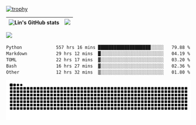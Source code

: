 [![trophy](https://github-profile-trophy.vercel.app/?username=ocss884&column=7)](https://github.com/ocss884)

| ![Lin's GitHub stats](https://github-readme-stats.vercel.app/api?username=ocss884&show_icons=true&hide_border=True&count_private=true) | ![](https://github-readme-streak-stats.herokuapp.com?user=ocss884&hide_border=true&date_format=M%20j%5B%2C%20Y%5D&ring=7EDDCF&fire=7EDDCF") |
| ------------------------------------------------------------ | ------------------------------------------------------------ |

![](https://komarev.com/ghpvc/?username=ocss884&color=brightgreen)

<!--START_SECTION:waka-->

```txt
Python             557 hrs 16 mins ████████████████████░░░░░   79.88 %
Markdown           29 hrs 12 mins  █░░░░░░░░░░░░░░░░░░░░░░░░   04.19 %
TOML               22 hrs 17 mins  ▓░░░░░░░░░░░░░░░░░░░░░░░░   03.20 %
Bash               16 hrs 27 mins  ▓░░░░░░░░░░░░░░░░░░░░░░░░   02.36 %
Other              12 hrs 32 mins  ▒░░░░░░░░░░░░░░░░░░░░░░░░   01.80 %
```

<!--END_SECTION:waka-->

<p align="center">
   <img src="https://github.com/ocss884/ocss884/blob/output/github-snake.svg" alt="snake">
</p>
